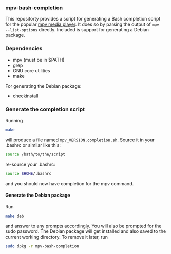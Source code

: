 ### mpv-bash-completion

This repositorty provides a script for generating a Bash completion
script for the popular [mpv media player](https://github.com/mpv-player/mpv).
It does so by parsing the output of <code>mpv --list-options</code>
directly. Included is support for generating a Debian package.

### Dependencies

* mpv (must be in $PATH)
* grep
* GNU core utilities
* make

For generating the Debian package:

* checkinstall

### Generate the completion script

Running
```sh
make
```
will produce a file named <code>mpv\_VERSION.completion.sh</code>.
Source it in your .bashrc or similar like this:
```sh
source /bath/to/the/script
```
re-source your .bashrc:
```sh
source $HOME/.bashrc
```
and you should now have completion for the mpv command.

#### Generate the Debian package

Run
```sh
make deb
```
and answer to any prompts accordingly. You will also be prompted for the
sudo password. The Debian package will get installed and also saved to
the current working directory. To remove it later, run
```sh
sudo dpkg -r mpv-bash-completion
```
